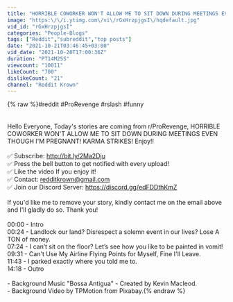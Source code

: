 ```yaml
---
title: "HORRIBLE COWORKER WON'T ALLOW ME TO SIT DOWN DURING MEETINGS EVEN THOUGH I'M PREGNANT! KARMA STRIKES"
image: "https:\/\/i.ytimg.com\/vi\/rGxHrzpjgsI\/hqdefault.jpg"
vid_id: "rGxHrzpjgsI"
categories: "People-Blogs"
tags: ["Reddit","subreddit","top posts"]
date: "2021-10-21T03:46:45+03:00"
vid_date: "2021-10-20T17:00:36Z"
duration: "PT14M25S"
viewcount: "10011"
likeCount: "700"
dislikeCount: "21"
channel: "Reddit Krown"
---
```

{% raw %}#reddit #ProRevenge #rslash #funny<br /><br /><br />Hello Everyone, Today's stories are coming from r/ProRevenge, HORRIBLE COWORKER WON'T ALLOW ME TO SIT DOWN DURING MEETINGS EVEN THOUGH I'M PREGNANT! KARMA STRIKES! Enjoy!!<br /><br />✅ Subscribe: <a rel="nofollow" target="blank" href="http://bit.ly/2Ma2Dju">http://bit.ly/2Ma2Dju</a><br />✅ Press the bell button to get notified with every upload!<br />✅ Like the video If you enjoy it!<br />✅ Contact: redditkrown@gmail.com<br />✅ Join our Discord Server: <a rel="nofollow" target="blank" href="https://discord.gg/edFDDthKmZ">https://discord.gg/edFDDthKmZ</a><br /><br />If you'd like me to remove your story, kindly contact me on the email above and I'll gladly do so. Thank you!<br /><br />00:00 - Intro<br />00:24 - Landlock our land? Disrespect a solemn event in our lives? Lose A TON of money.<br />07:24 - I can’t sit on the floor? Let’s see how you like to be painted in vomit!<br />09:31 - Can't Use My Airline Flying Points for Myself, Fine I'll Leave.<br />11:43 - I parked exactly where you told me to.<br />14:18 - Outro<br /><br />- Background Music &quot;Bossa Antigua&quot; - Created by Kevin Macleod.<br />- Background Video by TPMotion from Pixabay.{% endraw %}
